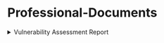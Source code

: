 # Professional-Documents

<details>
<summary>Vulnerability Assessment Report</summary>

**Date:** 11th March 2025

## Scenario

As a newly hired cybersecurity analyst for an e-commerce company, I have been tasked with conducting a vulnerability assessment of the company's database server. The company stores sensitive information on a remote database server that is accessible to employees working remotely from different locations around the world. However, the database has been open to the public since the company's launch three years ago, which is a serious security vulnerability.

This report aims to communicate the potential risks to decision-makers and propose ways to secure the database server, ensuring that access is restricted to authorized employees only.

## System Description

The server's hardware consists of a powerful CPU processor with 128GB of memory. It runs the latest version of the Linux operating system and hosts a MySQL database management system. The server is configured with a stable network connection using IPv4 addresses and interacts with other servers on the network. Security measures in place include SSL/TLS encrypted connections to secure data transmission.

### Key Points:
- **Server access** needs to be restricted to only remote employees.
- **Database** is currently open to the public, a crucial security issue that must be addressed.
- **Interacts with other servers** on the network, with **SSL/TLS encryption** in place to protect data.

## Scope

The scope of this vulnerability assessment focuses on evaluating the current access controls of the system. This assessment will be carried out over a three-month period, from March 2025 to June 2025, and will follow the NIST SP 800-30 Rev. 1 guidelines to analyze risks associated with the information system.

## Purpose

The database server is crucial for managing customer data, which is vital for the company's marketing operations. However, the current open access to the database exposes it to various vulnerabilities, including SQL injection and Man-In-The-Middle (MITM) attacks. Protecting the database is essential to ensure that regular marketing operations can continue without disruption.

## Risk Assessment

The table below outlines the potential threats and their corresponding risk scores:

| Threat Source | Threat Event | Likelihood | Severity | Risk |
|---------------|--------------|------------|----------|------|
| Hacker        | Obtain sensitive information via exfiltration | 3 | 3 | 9 |
| Hacker        | Conduct "man-in-the-middle” attacks | 3 | 3 | 9 |
| Employee      | Insider misuse/data theft | 2 | 3 | 6 |
| Customer      | Alter/Delete critical information | 1 | 3 | 3 |

### Risk Scoring:
- **Likelihood:** Likelihood of the event happening (1-5 scale)
- **Severity:** Potential impact if the event occurs (1-5 scale)
- **Risk:** The calculated risk, determined by multiplying likelihood and severity.

## Approach

The risks assessed consider the data storage and management procedures of the business. Potential threat sources and events were identified based on the open access permissions of the information system. The severity of potential incidents was evaluated with regard to their impact on daily operations, which rely heavily on the customer data stored in the database.

## Remediation Strategy

To mitigate the identified risks, the following measures should be implemented:

1. **Authentication and Authorization:**
   - Implement role-based access controls (RBAC) to ensure that only authorized users can access the database.
   - Enforce strong password policies and multi-factor authentication (MFA) for additional security.

2. **Encryption:**
   - Migrate from SSL to TLS encryption for data in transit to ensure stronger protection against eavesdropping and MITM attacks.

3. **IP Allow-Listing:**
   - Restrict database access to only known IP addresses from corporate offices and authorized employees to prevent unauthorized access from the public internet.

4. **Auditing and Monitoring:**
   - Set up auditing mechanisms to track access and usage of the database, ensuring accountability and detecting suspicious activity.

By implementing these remediation strategies, the company can significantly reduce the risk of unauthorized access and data breaches while ensuring that critical business operations continue without disruption.

## Conclusion

Securing the database server is essential for maintaining the confidentiality, integrity, and availability of customer data. The current open access to the database represents a significant vulnerability that must be addressed promptly. By following the recommended remediation strategy, the company can safeguard its operations and protect sensitive information from potential threats.

</details>
